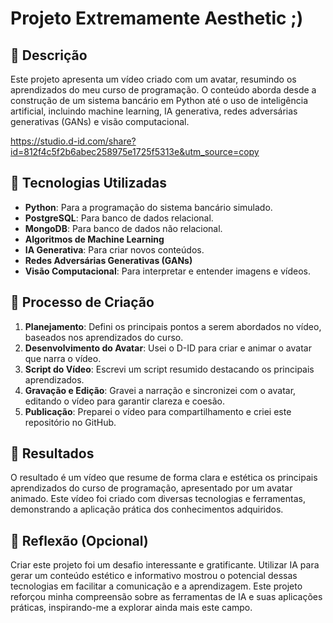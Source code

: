 # Projeto Extremamente Aesthetic ;)

## 📒 Descrição
Este projeto apresenta um vídeo criado com um avatar, resumindo os aprendizados do meu curso de programação. 
O conteúdo aborda desde a construção de um sistema bancário em Python até o uso de inteligência artificial, 
incluindo machine learning, IA generativa, redes adversárias generativas (GANs) e visão computacional.

https://studio.d-id.com/share?id=812f4c5f2b6abec258975e1725f5313e&utm_source=copy

## 🤖 Tecnologias Utilizadas
- **Python**: Para a programação do sistema bancário simulado.
- **PostgreSQL**: Para banco de dados relacional.
- **MongoDB**: Para banco de dados não relacional.
- **Algoritmos de Machine Learning**
- **IA Generativa**: Para criar novos conteúdos.
- **Redes Adversárias Generativas (GANs)**
- **Visão Computacional**: Para interpretar e entender imagens e vídeos.

## 🧐 Processo de Criação
1. **Planejamento**: Defini os principais pontos a serem abordados no vídeo, baseados nos aprendizados do curso.
2. **Desenvolvimento do Avatar**: Usei o D-ID para criar e animar o avatar que narra o vídeo.
3. **Script do Vídeo**: Escrevi um script resumido destacando os principais aprendizados.
4. **Gravação e Edição**: Gravei a narração e sincronizei com o avatar, editando o vídeo para garantir clareza e coesão.
5. **Publicação**: Preparei o vídeo para compartilhamento e criei este repositório no GitHub.

## 🚀 Resultados
O resultado é um vídeo que resume de forma clara e estética os principais aprendizados do curso de programação, 
apresentado por um avatar animado. Este vídeo foi criado com diversas tecnologias e ferramentas, 
demonstrando a aplicação prática dos conhecimentos adquiridos.

## 💭 Reflexão (Opcional)
Criar este projeto foi um desafio interessante e gratificante. 
Utilizar IA para gerar um conteúdo estético e informativo mostrou o potencial dessas tecnologias em facilitar a comunicação e a aprendizagem. 
Este projeto reforçou minha compreensão sobre as ferramentas de IA e suas aplicações práticas, inspirando-me a explorar ainda mais este campo.
